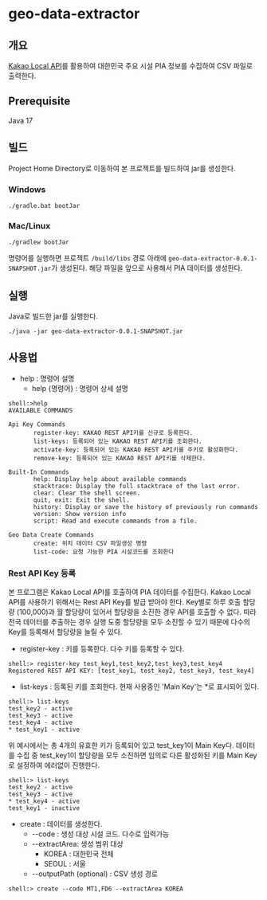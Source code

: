 # geo-data-extractor
## 개요
[Kakao Local API](https://developers.kakao.com/docs/latest/ko/local/common)를 활용하여 대한민국 주요 시설 PIA 정보를 수집하여 CSV 파일로 출력한다.

## Prerequisite
Java 17

## 빌드
Project Home Directory로 이동하여 본 프로젝트를 빌드하여 jar를 생성한다.
### Windows
```shell
./gradle.bat bootJar
```
### Mac/Linux
```shell
./gradlew bootJar
```
명령어를 실행하면 프로젝트 `/build/libs` 경로 아래에 `geo-data-extractor-0.0.1-SNAPSHOT.jar`가 생성된다.
해당 파일을 앞으로 사용해서 PIA 데이터를 생성한다.

## 실행
Java로 빌드한 jar를 실행한다.
```shell
./java -jar geo-data-extractor-0.0.1-SNAPSHOT.jar
```

## 사용법
- help : 명령어 설명
  - help {명령어} : 명령어 상세 설명
  
```shell
shell:>help
AVAILABLE COMMANDS

Api Key Commands
       register-key: KAKAO REST API키를 신규로 등록한다.
       list-keys: 등록되어 있는 KAKAO REST API키를 조회한다.
       activate-key: 등록되어 있는 KAKAO REST API키를 주키로 활성화한다.
       remove-key: 등록되어 있는 KAKAO REST API키를 삭제한다.

Built-In Commands
       help: Display help about available commands
       stacktrace: Display the full stacktrace of the last error.
       clear: Clear the shell screen.
       quit, exit: Exit the shell.
       history: Display or save the history of previously run commands
       version: Show version info
       script: Read and execute commands from a file.

Geo Data Create Commands
       create: 위치 데이터 CSV 파일생성 명령
       list-code: 요청 가능한 PIA 시설코드를 조회한다
```

### Rest API Key 등록
본 프로그램은 Kakao Local API를 호출하여 PIA 데이터를 수집한다. Kakao Local API를 사용하기 위해서는 Rest API Key를 발급 받아야 한다.
Key별로 하루 호출 할당량 (100,000)과 월 할당량이 있어서 할당량을 소진한 경우 API를 호출할 수 없다.
따라 전국 데이터를 추출하는 경우 실행 도중 할당량을 모두 소진할 수 있기 때문에 다수의 Key를 등록해서 할당량을 늘릴 수 있다.

- register-key : 키를 등록한다. 다수 키를 등록할 수 있다.
```shell
shell:> register-key test_key1,test_key2,test_key3,test_key4
Registered REST API KEY: [test_key1, test_key2, test_key3, test_key4]
```
- list-keys : 등록된 키를 조회한다. 현재 사용중인 'Main Key'는 *로 표시되어 있다.
```shell
shell:> list-keys
test_key2 - active
test_key3 - active
test_key4 - active
* test_key1 - active
```
위 예시에서는 총 4개의 유효한 키가 등록되어 있고 test_key1이 Main Key다. 데이터를 수집 중 test_key1이 할당량을 모두 소진하면 임의로 다른 활성화된 키를 Main Key로 설정하여 에러없이 진행한다.
```shell
shell:> list-keys
test_key2 - active
test_key3 - active
* test_key4 - active
test_key1 - inactive
```

- create : 데이터를 생성한다.
  - --code : 생성 대상 시설 코드. 다수로 입력가능
  - --extractArea: 생성 범위 대상
    - KOREA : 대한민국 전체
    - SEOUL : 서울
  - --outputPath (optional) : CSV 생성 경로
```shell
shell:> create --code MT1,FD6 --extractArea KOREA
```
